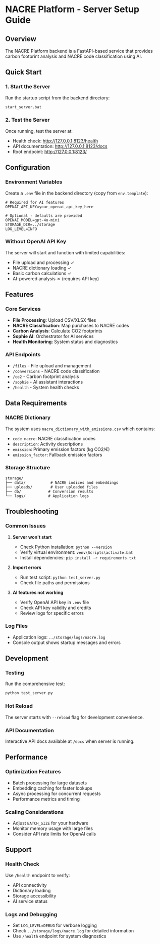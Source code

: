 # NACRE Platform - Server Setup Guide

## Overview
The NACRE Platform backend is a FastAPI-based service that provides carbon footprint analysis and NACRE code classification using AI.

## Quick Start

### 1. Start the Server
Run the startup script from the backend directory:
```bash
start_server.bat
```

### 2. Test the Server
Once running, test the server at:
- Health check: http://127.0.0.1:8123/health
- API documentation: http://127.0.0.1:8123/docs
- Root endpoint: http://127.0.0.1:8123/

## Configuration

### Environment Variables
Create a `.env` file in the backend directory (copy from `env.template`):

```env
# Required for AI features
OPENAI_API_KEY=your_openai_api_key_here

# Optional - defaults are provided
OPENAI_MODEL=gpt-4o-mini
STORAGE_DIR=../storage
LOG_LEVEL=INFO
```

### Without OpenAI API Key
The server will start and function with limited capabilities:
- File upload and processing ✓
- NACRE dictionary loading ✓
- Basic carbon calculations ✓
- AI-powered analysis ✗ (requires API key)

## Features

### Core Services
- **File Processing**: Upload CSV/XLSX files
- **NACRE Classification**: Map purchases to NACRE codes
- **Carbon Analysis**: Calculate CO2 footprints
- **Sophie AI**: Orchestrator for AI services
- **Health Monitoring**: System status and diagnostics

### API Endpoints
- `/files` - File upload and management
- `/conversions` - NACRE code classification
- `/co2` - Carbon footprint analysis
- `/sophie` - AI assistant interactions
- `/health` - System health checks

## Data Requirements

### NACRE Dictionary
The system uses `nacre_dictionary_with_emissions.csv` which contains:
- `code_nacre`: NACRE classification codes
- `description`: Activity descriptions
- `emission`: Primary emission factors (kg CO2/€)
- `emission_factor`: Fallback emission factors

### Storage Structure
```
storage/
├── data/           # NACRE indices and embeddings
├── uploads/        # User uploaded files
├── db/            # Conversion results
└── logs/          # Application logs
```

## Troubleshooting

### Common Issues

1. **Server won't start**
   - Check Python installation: `python --version`
   - Verify virtual environment: `venv\Scripts\activate.bat`
   - Install dependencies: `pip install -r requirements.txt`

2. **Import errors**
   - Run test script: `python test_server.py`
   - Check file paths and permissions

3. **AI features not working**
   - Verify OpenAI API key in `.env` file
   - Check API key validity and credits
   - Review logs for specific errors

### Log Files
- Application logs: `../storage/logs/nacre.log`
- Console output shows startup messages and errors

## Development

### Testing
Run the comprehensive test:
```bash
python test_server.py
```

### Hot Reload
The server starts with `--reload` flag for development convenience.

### API Documentation
Interactive API docs available at `/docs` when server is running.

## Performance

### Optimization Features
- Batch processing for large datasets
- Embedding caching for faster lookups
- Async processing for concurrent requests
- Performance metrics and timing

### Scaling Considerations
- Adjust `BATCH_SIZE` for your hardware
- Monitor memory usage with large files
- Consider API rate limits for OpenAI calls

## Support

### Health Check
Use `/health` endpoint to verify:
- API connectivity
- Dictionary loading
- Storage accessibility
- AI service status

### Logs and Debugging
- Set `LOG_LEVEL=DEBUG` for verbose logging
- Check `../storage/logs/nacre.log` for detailed information
- Use `/health` endpoint for system diagnostics
